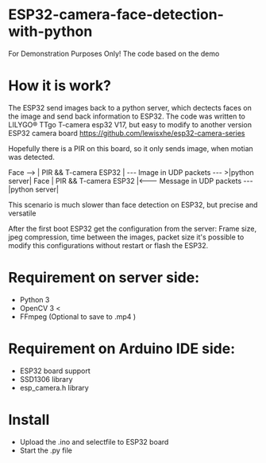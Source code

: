 # ESP32-camera-face-detection-with-python
For Demonstration Purposes Only!
The code based on the demo 

# How it is work?
The ESP32 send images back to a python server, which dectects faces on the image and send back information to ESP32.
The code was written to LILYGO® TTgo T-camera esp32 V17, but easy to modify to another version ESP32 camera board
https://github.com/lewisxhe/esp32-camera-series

Hopefully there is a PIR on this board, so it only sends image, when motian was detected.

Face --> | PIR && T-camera ESP32 | --- Image in UDP packets    --- >|python server|
Face     | PIR && T-camera ESP32 |<--- Message in UDP packets  ---  |python server|

This scenario is much slower than face detection on ESP32, but precise and versatile

After the first boot ESP32 get the configuration from the server:
Frame size, jpeg compression, time between the images, packet size
it's possible to modify this configurations without restart or flash the ESP32.

# Requirement on server side:
- Python 3
- OpenCV 3 <
- FFmpeg (Optional to save to .mp4 )

# Requirement on Arduino IDE side:
- ESP32 board support
- SSD1306 library
- esp_camera.h library

# Install
- Upload the .ino and selectfile to ESP32 board
- Start the .py file


